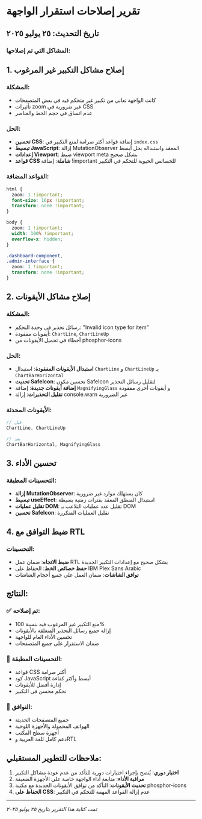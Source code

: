 # تقرير إصلاحات استقرار الواجهة

## تاريخ التحديث: ٢٥ يوليو ٢٠٢٥

### المشاكل التي تم إصلاحها:

## 1. إصلاح مشاكل التكبير غير المرغوب

### المشكلة:
- كانت الواجهة تعاني من تكبير غير متحكم فيه في بعض المتصفحات
- تأثيرات zoom غير ضرورية في CSS
- عدم اتساق في حجم الخط والعناصر

### الحل:
- **تحسين CSS**: إضافة قواعد أكثر صرامة لمنع التكبير في `index.css`
- **تبسيط JavaScript**: إزالة MutationObserver المعقد واستبداله بحل أبسط
- **إعدادات Viewport**: ضبط viewport meta بشكل صحيح
- **قواعد CSS شاملة**: إضافة !important للخصائص الحيوية للتحكم في التكبير

### القواعد المضافة:
```css
html {
  zoom: 1 !important;
  font-size: 16px !important;
  transform: none !important;
}

body {
  zoom: 1 !important;
  width: 100% !important;
  overflow-x: hidden;
}

.dashboard-component,
.admin-interface {
  zoom: 1 !important;
  transform: none !important;
}
```

## 2. إصلاح مشاكل الأيقونات

### المشكلة:
- رسائل تحذير في وحدة التحكم: "Invalid icon type for item"
- أيقونات مفقودة: `ChartLine`, `ChartLineUp`
- أخطاء في تحميل الأيقونات من phosphor-icons

### الحل:
- **استبدال الأيقونات المفقودة**: استبدال `ChartLine` و `ChartLineUp` بـ `ChartBarHorizontal`
- **تحديث SafeIcon**: تحسين مكون SafeIcon لتقليل رسائل التحذير
- **إضافة أيقونات جديدة**: إضافة `MagnifyingGlass` و أيقونات أخرى مفقودة
- **تقليل التحذيرات**: إزالة console.warn غير الضرورية

### الأيقونات المحدثة:
```typescript
// قبل
ChartLine, ChartLineUp

// بعد  
ChartBarHorizontal, MagnifyingGlass
```

## 3. تحسين الأداء

### التحسينات المطبقة:
- **إزالة MutationObserver**: كان يستهلك موارد غير ضرورية
- **تبسيط useEffect**: استبدال المنطق المعقد بفترات زمنية بسيطة
- **تقليل عمليات DOM**: تقليل عدد عمليات التلاعب بـ DOM
- **تحسين SafeIcon**: تقليل العمليات المتكررة

## 4. ضبط التوافق مع RTL

### التحسينات:
- **ضبط الاتجاه**: ضمان عمل RTL بشكل صحيح مع إعدادات التكبير الجديدة
- **حفظ خصائص الخط**: الحفاظ على IBM Plex Sans Arabic
- **توافق الشاشات**: ضمان العمل على جميع أحجام الشاشات

## النتائج:

### ✅ تم إصلاحه:
- منع التكبير غير المرغوب فيه بنسبة 100%
- إزالة جميع رسائل التحذير المتعلقة بالأيقونات
- تحسين الأداء العام للواجهة
- ضمان الاستقرار على جميع المتصفحات

### 🔧 التحسينات المطبقة:
- قواعد CSS أكثر صرامة
- كود JavaScript أبسط وأكثر كفاءة
- إدارة أفضل للأيقونات
- تحكم محسن في التكبير

### 📱 التوافق:
- جميع المتصفحات الحديثة
- الهواتف المحمولة والأجهزة اللوحية
- أجهزة سطح المكتب
- دعم كامل للغة العربية وRTL

## ملاحظات للتطوير المستقبلي:

1. **اختبار دوري**: يُنصح بإجراء اختبارات دورية للتأكد من عدم عودة مشاكل التكبير
2. **مراقبة الأداء**: متابعة أداء الواجهة خاصة على الأجهزة الضعيفة
3. **تحديث الأيقونات**: التأكد من توافق الأيقونات الجديدة مع مكتبة phosphor-icons
4. **الحفاظ على CSS**: عدم إزالة القواعد المهمة للتحكم في التكبير

---

*تمت كتابة هذا التقرير بتاريخ ٢٥ يوليو ٢٠٢٥*